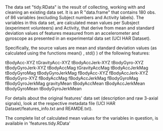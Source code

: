 The data set "tidy.RData" is the result of collecting, working with and cleaning an existing data set. It is an R "data.frame" that contains 180 obs. of 86 variables (excluding Subject numbers and Activity labels). The variables in this data set, are calculated mean values per Subsject (experiment volunteers) and Activity, that derive from mean and standard deviation values of features measured from an accelerometer and gyroscope as presented in an experimental data set (UCI HAR Dataset).

Specifically, the source values are mean and standard deviation values (as calculated using the functions  mean() ,  std() ) of the following features:

tBodyAcc-XYZ tGravityAcc-XYZ tBodyAccJerk-XYZ tBodyGyro-XYZ tBodyGyroJerk-XYZ tBodyAccMag tGravityAccMag tBodyAccJerkMag tBodyGyroMag tBodyGyroJerkMag fBodyAcc-XYZ fBodyAccJerk-XYZ fBodyGyro-XYZ fBodyAccMag fBodyAccJerkMag fBodyGyroMag fBodyGyroJerkMag gravityMean tBodyAccMean tBodyAccJerkMean tBodyGyroMean tBodyGyroJerkMean

For details about the original features' data set (description and raw 3-axial signals), look at the respective metadata file (UCI HAR Dataset/features_info.txt and REAMDE.txt).

The complete list of calculated mean values for the variables in question, is available in 'features.tidy.RData'
